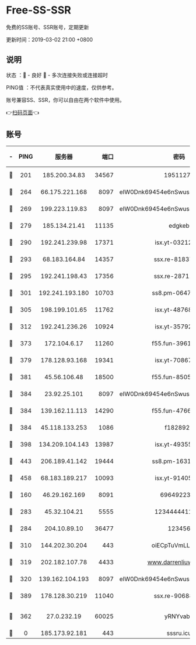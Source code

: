 # Free-SS-SSR

免费的SS账号、SSR账号，定期更新

更新时间：2019-03-02 21:00 +0800

## 说明

状态     ：🙂 - 良好 🙁 - 多次连接失败或连接超时

PING值   ：不代表真实使用中的速度，仅供参考。

账号兼容SS、SSR，你可以自由在两个软件中使用。

👉[扫码页面](https://liesauer.github.io/free-ss-ssr.github.io/)👈

## 账号

|-|PING|服务器|端口|密码|加密方式|区域|
|:----:|:----:|:-----:|-----:|:----:|:----:|:----:|
|🙂|201|185.200.34.83|34567|19511276|aes-256-cfb|US|
|🙂|264|66.175.221.168|8097|eIW0Dnk69454e6nSwuspv9DmS201tQ0D|aes-256-cfb|US|
|🙂|269|199.223.119.83|8097|eIW0Dnk69454e6nSwuspv9DmS201tQ0D|aes-256-cfb|US|
|🙂|279|185.134.21.41|11135|edgkeb|aes-256-cfb|GB|
|🙂|290|192.241.239.98|17371|isx.yt-03212931|aes-256-cfb|US|
|🙂|293|68.183.164.84|14357|ssx.re-81837624|aes-256-cfb|US|
|🙂|295|192.241.198.43|17356|ssx.re-28711646|aes-256-cfb|US|
|🙂|301|192.241.193.180|10703|ss8.pm-06476648|aes-256-cfb|US|
|🙂|305|198.199.101.65|11762|isx.yt-48768869|aes-256-cfb|US|
|🙂|312|192.241.236.26|10924|isx.yt-35792736|aes-256-cfb|US|
|🙂|373|172.104.6.17|11260|f55.fun-39616774|aes-256-cfb|US|
|🙂|379|178.128.93.168|19341|isx.yt-70867662|aes-256-cfb|SG|
|🙂|381|45.56.106.48|18500|f55.fun-85055733|aes-256-cfb|US|
|🙂|384|23.92.25.101|8097|eIW0Dnk69454e6nSwuspv9DmS201tQ0D|aes-256-cfb|US|
|🙂|384|139.162.11.113|14290|f55.fun-47666112|aes-256-cfb|SG|
|🙂|384|45.118.133.253|1086|f1828920|aes-256-cfb|SG|
|🙂|398|134.209.104.143|13987|isx.yt-49355412|aes-256-cfb|SG|
|🙂|443|206.189.41.142|19444|ss8.pm-16317279|aes-256-cfb|SG|
|🙂|458|68.183.189.217|10093|isx.yt-91405923|aes-256-cfb|SG|
|🙂|160|46.29.162.169|8091|6964922356|aes-256-cfb|RU|
|🙂|283|45.32.104.21|5555|1234444411111|aes-256-cfb|SG|
|🙂|284|204.10.89.10|36477|123456|aes-256-cfb|US|
|🙂|310|144.202.30.204|443|oiECpTuVmLLxk4Ts|aes-256-cfb|US|
|🙂|319|202.182.107.78|4433|www.darrenliuwei.com|aes-256-cfb|JP|
|🙂|320|139.162.104.193|8097|eIW0Dnk69454e6nSwuspv9DmS201tQ0D|aes-256-cfb|JP|
|🙂|389|178.128.30.219|11040|ssx.re-90688619|aes-256-cfb|SG|
|🙁|362|27.0.232.19|60025|yRNYvabB|xchacha20-ietf-poly1305|HK|
|🙁|0|185.173.92.181|443|sssru.icu|rc4-md5|RU|
